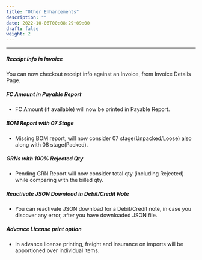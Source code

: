 ```yaml
---
title: "Other Enhancements"
description: ""
date: 2022-10-06T00:08:29+09:00
draft: false
weight: 2
---
```

---
##### Receipt info in Invoice
You can now checkout receipt info against an Invoice, from Invoice Details Page.
##### FC Amount in Payable Report
- FC Amount (if available) will now be printed in Payable Report.
##### BOM Report with 07 Stage
 - Missing BOM report, will now consider 07 stage(Unpacked/Loose) also along with 08 stage(Packed).
##### GRNs with 100% Rejected Qty
 - Pending GRN Report will now consider total qty (including Rejected) while comparing with the billed qty.
 ##### Reactivate JSON Download in Debit/Credit Note
- You can reactivate JSON download for a Debit/Credit note, in case you discover any error, after you have downloaded JSON file.

##### Advance License print option
- In advance license printing, freight and insurance on imports will be apportioned over individual items.